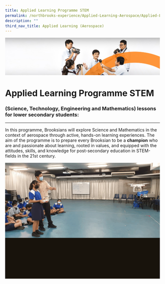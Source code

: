 ```yaml
---
title: Applied Learning Programme STEM
permalink: /northbrooks-experience/Applied-Learning-Aerospace/Applied-Learning-Programme-STEM/
description: ""
third_nav_title: Applied Learning (Aerospace)
---
```

![](/images/cca.jpg)

Applied Learning Programme STEM
===============================

### (Science, Technology, Engineering and Mathematics) lessons for lower secondary students:
----------------------------------------------------------------------------------------
In this programme, Brooksians will explore Science and Mathematics in the context of aerospace through active, hands-on learning experiences. The aim of the programme is to prepare every Brooksian to be a **champion** who are and passionate about learning, rooted in values, and equipped with the attitudes, skills, and knowledge for post-secondary education in STEM-fields in the 21st century.

![](/images/ALP.gif)